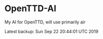 # OpenTTD-AI
My AI for OpenTTD, will use primarily air

Latest backup: Sun Sep 22 20:44:01 UTC 2019
